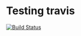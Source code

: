 # Testing travis
[![Build Status](https://travis-ci.org/kporras07/travis-test.svg?branch=master)](https://travis-ci.org/kporras07/travis-test)
